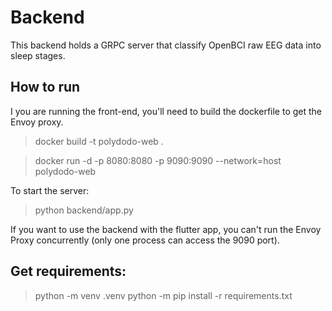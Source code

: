 # Backend

This backend holds a GRPC server that classify OpenBCI raw EEG data into sleep stages.

## How to run

I you are running the front-end, you'll need to build the dockerfile to get the Envoy proxy.

> docker build -t polydodo-web .

> docker run -d -p 8080:8080 -p 9090:9090 --network=host polydodo-web

To start the server:

> python backend/app.py

If you want to use the backend with the flutter app, you can't run the Envoy Proxy concurrently (only one process can access the 9090 port).

## Get requirements:

> python -m venv .venv
> python -m pip install -r requirements.txt 
